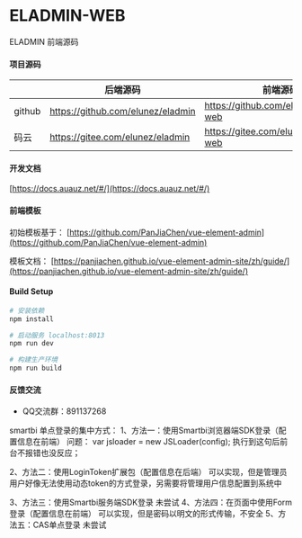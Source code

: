 # ELADMIN-WEB

ELADMIN 前端源码

#### 项目源码

|     |   后端源码  |   前端源码  |
|---  |--- | --- |
|  github   |  https://github.com/elunez/eladmin   |  https://github.com/elunez/eladmin-web   |
|  码云   |  https://gitee.com/elunez/eladmin   |  https://gitee.com/elunez/eladmin-web   |

#### 开发文档
[https://docs.auauz.net/#/](https://docs.auauz.net/#/)

#### 前端模板

初始模板基于： [https://github.com/PanJiaChen/vue-element-admin](https://github.com/PanJiaChen/vue-element-admin)

模板文档： [https://panjiachen.github.io/vue-element-admin-site/zh/guide/](https://panjiachen.github.io/vue-element-admin-site/zh/guide/)

#### Build Setup
``` bash
# 安装依赖
npm install

# 启动服务 localhost:8013
npm run dev

# 构建生产环境
npm run build
```

#### 反馈交流

- QQ交流群：891137268

smartbi 单点登录的集中方式：
1、方法一：使用Smartbi浏览器端SDK登录（配置信息在前端）
  问题： var jsloader = new JSLoader(config); 执行到这句后前台不报错也没反应；
 
2、方法二：使用LoginToken扩展包（配置信息在后端）
  可以实现，但是管理员用户好像无法使用动态token的方式登录，另需要将管理用户信息配置到系统中
 
3、方法三：使用Smartbi服务端SDK登录
   未尝试
4、方法四：在页面中使用Form登录（配置信息在前端）
  可以实现，但是密码以明文的形式传输，不安全
5、方法五：CAS单点登录
  未尝试
  
